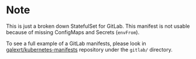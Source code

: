 # Note
This is just a broken down StatefulSet for GitLab.
This manifest is not usable because of missing ConfigMaps and Secrets (`envFrom`).

To see a full example of a GitLab manifests, please look in [galexrt/kubernetes-manifests](https://github.com/galexrt/kubernetes-manifests) repository under the `gitlab/` directory.

